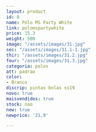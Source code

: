```yaml
---
layout: product
id: 8
name: Pólo MS Party White
link: polomspartywhite
price: 15.3
weight: 500
image: "/assets/images/31.jpg"
sec: "/assets/images/31.1-1.jpg"
thir: "/assets/images/31.2.jpg"
four: "/assets/images/31.3.jpg"
categoria: polos
att: padrao
color:
- Branco
discrip: pintas bolas ss19
novo: true
maisvendidos: true
stock: nao
new: true
newprice: '21,9'

---
```

